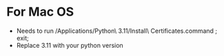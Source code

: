 # For Mac OS
- Needs to run /Applications/Python\ 3.11/Install\ Certificates.command ; exit;
- Replace 3.11 with your python version